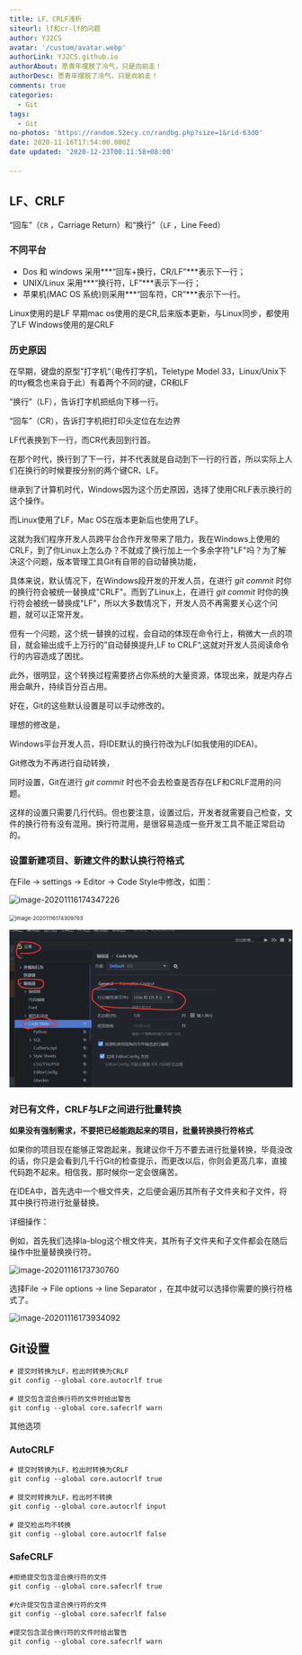 ```yaml
---
title: LF、CRLF浅析
siteurl: lf和cr-lf的问题
author: YJ2CS
avatar: '/custom/avatar.webp'
authorLink: YJ2CS.github.io
authorAbout: 愿青年摆脱了冷气，只是向前走！
authorDesc: 愿青年摆脱了冷气，只是向前走！
comments: true
categories:
  - Git
tags:
  - Git
no-photos: 'https://random.52ecy.cn/randbg.php?size=1&rid-63d0'
date: 2020-11-16T17:54:00.000Z
date updated: '2020-12-23T00:11:58+08:00'

---
```


## LF、CRLF

“回车”（`CR` ，Carriage Return）和“换行”（`LF` ，Line Feed）

### 不同平台

-   Dos 和 windows 采用***“回车+换行，CR/LF”***表示下一行；
-   UNIX/Linux 采用***“换行符，LF”***表示下一行；
-   苹果机(MAC OS 系统)则采用***“回车符，CR”***表示下一行。

Linux使用的是LF
早期mac os使用的是CR,后来版本更新，与Linux同步，都使用了LF
Windows使用的是CRLF

### 历史原因

在早期，键盘的原型”打字机“（电传打字机，Teletype Model 33，Linux/Unix下的tty概念也来自于此）有着两个不同的键，CR和LF

”换行”（LF），告诉打字机把纸向下移一行。

“回车”（CR），告诉打字机把打印头定位在左边界

LF代表换到下一行，而CR代表回到行首。

在那个时代，换行到了下一行，并不代表就是自动到下一行的行首，所以实际上人们在换行的时候要按分别的两个键CR、LF。

继承到了计算机时代，Windows因为这个历史原因，选择了使用CRLF表示换行的这个操作。

而Linux使用了LF，Mac OS在版本更新后也使用了LF。

这就为我们程序开发人员跨平台合作开发带来了阻力，我在Windows上使用的CRLF，到了你Linux上怎么办？不就成了换行加上一个多余字符"LF"吗？为了解决这个问题，版本管理工具Git有自带的自动替换功能，

具体来说，默认情况下，在Windows段开发的开发人员，在进行 _git commit_ 时你的换行符会被统一替换成"CRLF"。而到了Linux上，在进行 _git commit_ 时你的换行符会被统一替换成"LF"，所以大多数情况下，开发人员不再需要关心这个问题，就可以正常开发。

但有一个问题，这个统一替换的过程，会自动的体现在命令行上，稍微大一点的项目，就会输出成千上万行的”自动替换提升,LF to CRLF“,这就对开发人员阅读命令行的内容造成了困扰。

此外，很明显，这个转换过程需要挤占你系统的大量资源，体现出来，就是内存占用会飙升，持续百分百占用。

好在，Git的这些默认设置是可以手动修改的。

理想的修改是，

Windows平台开发人员，将IDE默认的换行符改为LF(如我使用的IDEA)。

Git修改为不再进行自动转换，

同时设置，Git在进行 _git commit_ 时也不会去检查是否存在LF和CRLF混用的问题。

这样的设置只需要几行代码。但也要注意，设置过后，开发者就需要自己检查，文件的换行符有没有混用。换行符混用，是很容易造成一些开发工具不能正常启动的。

### 设置新建项目、新建文件的默认换行符格式

在File -> settings -> Editor -> Code Style中修改，如图：

![image-20201116174347226](image-20201116174347226.png)

<img src="image-20201116174309793.png" alt="image-20201116174309793" style="zoom: 67%;" />

![image-20201116174309793.png](images/image-20201116174309793.png)

### 对已有文件，CRLF与LF之间进行批量转换

**如果没有强制需求，不要把已经能跑起来的项目，批量转换换行符格式**

如果你的项目现在能够正常跑起来，我建议你千万不要去进行批量转换，毕竟没改的话，你只是会看到几千行Git的检查提示，而更改以后，你则会更高几率，直接代码跑不起来。相信我，那时候你一定会很痛苦。

在IDEA中，首先选中一个根文件夹，之后便会遍历其所有子文件夹和子文件，将其中换行符进行批量替换。

详细操作：

例如，首先我们选择la-blog这个根文件夹，其所有子文件夹和子文件都会在随后操作中批量替换换行符。

![image-20201116173730760](image-20201116173730760.png)

选择File -> File options -> line Separator  ，在其中就可以选择你需要的换行符格式了。

![image-20201116173934092](image-20201116173934092.png)

## Git设置

```git
# 提交时转换为LF，检出时转换为CRLF
git config --global core.autocrlf true

# 提交包含混合换行符的文件时给出警告
git config --global core.safecrlf warn
```

其他选项

### AutoCRLF

```git
# 提交时转换为LF，检出时转换为CRLF
git config --global core.autocrlf true

# 提交时转换为LF，检出时不转换
git config --global core.autocrlf input

# 提交检出均不转换
git config --global core.autocrlf false
```

### SafeCRLF

```git
#拒绝提交包含混合换行符的文件
git config --global core.safecrlf true

#允许提交包含混合换行符的文件
git config --global core.safecrlf false

#提交包含混合换行符的文件时给出警告
git config --global core.safecrlf warn
```
